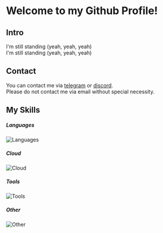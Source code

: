 # Welcome to my Github Profile!

## Intro
I'm still standing (yeah, yeah, yeah)\
I'm still standing (yeah, yeah, yeah)
## Contact
You can contact me via [telegram](https://ambassador4ik.t.me/) or [discord](https://discordapp.com/users/655474013686202428).\
Please do not contact me via email without special necessity.
## My Skills
##### Languages
![Languages](https://skillicons.dev/icons?i=cs,cpp,go,py,java,js,kotlin&theme=light)
##### Cloud
![Cloud](https://skillicons.dev/icons?i=aws,azure,gcp,&theme=light)
##### Tools
![Tools](https://skillicons.dev/icons?i=docker,k8s,git,github,gitlab,cmake,gradle&theme=light)
##### Other
![Other](https://skillicons.dev/icons?i=bash,powershell,vim,md,nodejs,mysql,selenium,dotnet,linux&theme=light)
